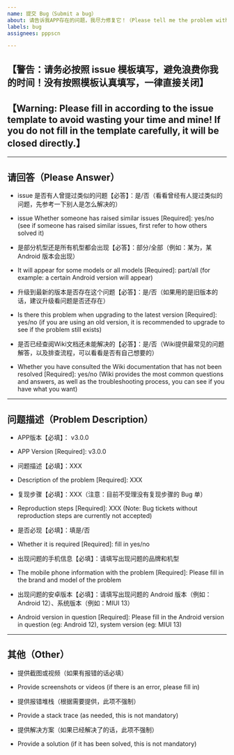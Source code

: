 ```yaml
---
name: 提交 Bug（Submit a bug）
about: 请告诉我APP存在的问题，我尽力修复它！（Please tell me the problem with the APP and I will try my best to fix it!）
labels: bug
assignees: pppscn

---
```


## 【警告：请务必按照 issue 模板填写，避免浪费你我的时间！没有按照模板认真填写，一律直接关闭】
## 【Warning: Please fill in according to the issue template to avoid wasting your time and mine! If you do not fill in the template carefully, it will be closed directly.】

---

## 请回答（Please Answer）

* issue 是否有人曾提过类似的问题【必答】：是/否（看看曾经有人提过类似的问题，先参考一下别人是怎么解决的）
* issue Whether someone has raised similar issues [Required]: yes/no (see if someone has raised similar issues, first refer to how others solved it)

* 是部分机型还是所有机型都会出现【必答】：部分/全部（例如：某为，某 Android 版本会出现）
* It will appear for some models or all models [Required]: part/all (for example: a certain Android version will appear)


* 升级到最新的版本是否存在这个问题【必答】：是/否（如果用的是旧版本的话，建议升级看问题是否还存在）
* Is there this problem when upgrading to the latest version [Required]: yes/no (if you are using an old version, it is recommended to upgrade to see if the problem still exists)


* 是否已经查阅Wiki文档还未能解决的【必答】：是/否（Wiki提供最常见的问题解答，以及排查流程，可以看看是否有自己想要的）
* Whether you have consulted the Wiki documentation that has not been resolved [Required]: yes/no (Wiki provides the most common questions and answers, as well as the troubleshooting process, you can see if you have what you want)


---

## 问题描述（Problem Description）

* APP版本【必填】： v3.0.0
* APP Version [Required]:  v3.0.0


* 问题描述【必填】：XXX
* Description of the problem [Required]: XXX


* 复现步骤【必填】：XXX（注意：目前不受理没有复现步骤的 Bug 单）
* Reproduction steps [Required]: XXX (Note: Bug tickets without reproduction steps are currently not accepted)


* 是否必现【必填】：填是/否
* Whether it is required [Required]: fill in yes/no


* 出现问题的手机信息【必填】：请填写出现问题的品牌和机型
* The mobile phone information with the problem [Required]: Please fill in the brand and model of the problem

* 出现问题的安卓版本【必填】：请填写出现问题的 Android 版本（例如：Android 12）、系统版本（例如：MIUI 13）
* Android version in question [Required]: Please fill in the Android version in question (eg: Android 12), system version (eg: MIUI 13)


---

## 其他（Other）

* 提供截图或视频（如果有报错的话必填）
* Provide screenshots or videos (if there is an error, please fill in)


* 提供报错堆栈（根据需要提供，此项不强制）
* Provide a stack trace (as needed, this is not mandatory)


* 提供解决方案（如果已经解决了的话，此项不强制）
* Provide a solution (if it has been solved, this is not mandatory)
